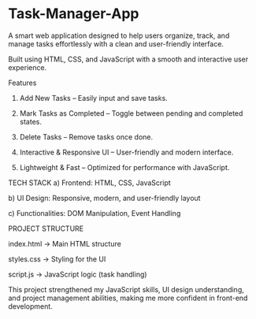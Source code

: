 # Task-Manager-App
A smart web application designed to help users organize, track, and manage tasks effortlessly with a clean and user-friendly interface.

Built using HTML, CSS, and JavaScript with a smooth and interactive user experience.

Features
1) Add New Tasks – Easily input and save tasks.

2) Mark Tasks as Completed – Toggle between pending and completed states.

3) Delete Tasks – Remove tasks once done.

4) Interactive & Responsive UI – User-friendly and modern interface.

5) Lightweight & Fast – Optimized for performance with JavaScript.

TECH STACK
 a) Frontend: HTML, CSS, JavaScript

 b) UI Design: Responsive, modern, and user-friendly layout

 c) Functionalities: DOM Manipulation, Event Handling

 PROJECT STRUCTURE
 
 index.html → Main HTML structure

 styles.css → Styling for the UI

 script.js → JavaScript logic (task handling)

This project strengthened my JavaScript skills, UI design understanding, and project management abilities, making me more confident in front-end development.
